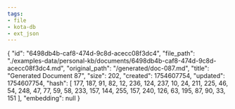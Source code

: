 ```yaml
---
tags:
- file
- kota-db
- ext_json
---
```

{
  "id": "6498db4b-caf8-474d-9c8d-acecc08f3dc4",
  "file_path": "./examples-data/personal-kb/documents/6498db4b-caf8-474d-9c8d-acecc08f3dc4.md",
  "original_path": "/generated/doc-087.md",
  "title": "Generated Document 87",
  "size": 202,
  "created": 1754607754,
  "updated": 1754607754,
  "hash": [
    177,
    187,
    91,
    82,
    12,
    236,
    124,
    237,
    10,
    24,
    211,
    225,
    46,
    54,
    248,
    47,
    77,
    59,
    58,
    233,
    157,
    144,
    255,
    157,
    240,
    126,
    63,
    195,
    87,
    90,
    33,
    151
  ],
  "embedding": null
}